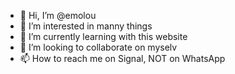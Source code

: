 - 👋 Hi, I’m @emolou
- 👀 I’m interested in manny things
- 🌱 I’m currently learning with this website
- 💞️ I’m looking to collaborate on myselv
- 📫 How to reach me on Signal, NOT on WhatsApp

<!---
emolou/emolou is a ✨ special ✨ repository because its `README.md` (this file) appears on your GitHub profile.
You can click the Preview link to take a look at your changes.
--->
